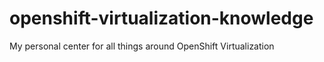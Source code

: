 # openshift-virtualization-knowledge
My personal center for all things around OpenShift Virtualization
